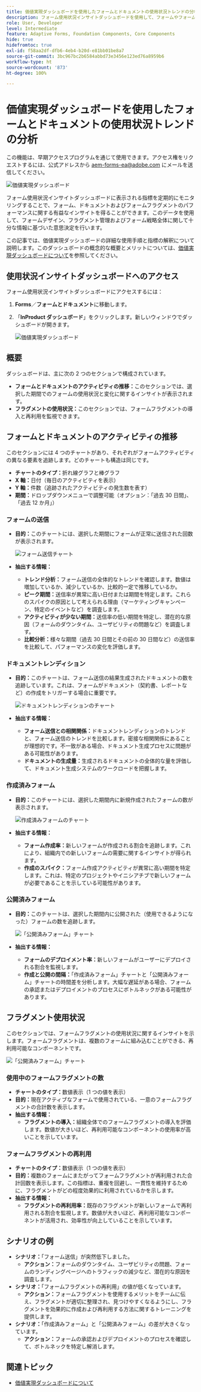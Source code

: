 ```yaml
---
title: 価値実現ダッシュボードを使用したフォームとドキュメントの使用状況トレンドの分析
description: フォーム使用状況インサイトダッシュボードを使用して、フォームやフォームフラグメントのパフォーマンスを監視し、把握する方法について説明します。
role: User, Developer
level: Intermediate
feature: Adaptive Forms, Foundation Components, Core Components
hide: true
hidefromtoc: true
exl-id: f58aa2df-dfb6-4eb4-b20d-e81bb01be8a7
source-git-commit: 3bc967bc2b6584abbd73e3456e123ed76a8959b6
workflow-type: ht
source-wordcount: '873'
ht-degree: 100%

---
```


# 価値実現ダッシュボードを使用したフォームとドキュメントの使用状況トレンドの分析

<span class="preview">この機能は、早期アクセスプログラムを通じて使用できます。アクセス権をリクエストするには、公式アドレスから aem-forms-ea@adobe.com にメールを送信してください。<span>

![価値実現ダッシュボード](/help/edge/docs/forms/universal-editor/assets/forms-insights-banner.svg)

フォーム使用状況インサイトダッシュボードに表示される指標を定期的にモニタリングすることで、フォーム、ドキュメントおよびフォームフラグメントのパフォーマンスに関する有益なインサイトを得ることができます。このデータを使用して、フォームデザイン、フラグメント管理およびフォーム戦略全体に関して十分な情報に基づいた意思決定を行います。

この記事では、価値実現ダッシュボードの詳細な使用手順と指標の解釈について説明します。このダッシュボードの概念的な概要とメリットについては、[価値実現ダッシュボードについて](/help/forms/aem-forms-value-realization-dashboard.md)を参照してください。


## 使用状況インサイトダッシュボードへのアクセス

フォーム使用状況インサイトダッシュボードにアクセスするには：

1. **Forms**／**フォームとドキュメント**&#x200B;に移動します。
1. 「**InProduct ダッシュボード**」をクリックします。新しいウィンドウでダッシュボードが開きます。

   ![価値実現ダッシュボード](/help/forms/assets/forms-usage-insights.png)

## 概要

ダッシュボードは、主に次の 2 つのセクションで構成されています。

- **フォームとドキュメントのアクティビティの推移：**&#x200B;このセクションでは、選択した期間でのフォームの使用状況と変化に関するインサイトが表示されます。
- **フラグメントの使用状況：**&#x200B;このセクションでは、フォームフラグメントの導入と再利用を監視できます。

## フォームとドキュメントのアクティビティの推移

このセクションには 4 つのチャートがあり、それぞれがフォームアクティビティの異なる要素を追跡します。どのチャートも構造は同じです。

- **チャートのタイプ：**&#x200B;折れ線グラフと棒グラフ
- **X 軸：**&#x200B;日付（毎日のアクティビティを表示）
- **Y 軸：**&#x200B;件数（追跡されたアクティビティの発生数を表す）
- **期間：**&#x200B;ドロップダウンメニューで調整可能（オプション：「過去 30 日間」、「過去 12 か月」）




### フォームの送信

- **目的：**&#x200B;このチャートには、選択した期間にフォームが正常に送信された回数が表示されます。

  ![フォーム送信チャート](/help/forms/assets/forms-submissions-vr-dashboard-form-insights.png)
- **抽出する情報：**
   - **トレンド分析：**&#x200B;フォーム送信の全体的なトレンドを確認します。数値は増加しているか、減少しているか、比較的一定で推移しているか。
   - **ピーク期間：**&#x200B;送信率が異常に高い日付または期間を特定します。これらのスパイクの原因として考えられる理由（マーケティングキャンペーン、特定のイベントなど）を調査します。
   - **アクティビティが少ない期間：**&#x200B;送信率の低い期間を特定し、潜在的な原因（フォームのダウンタイム、ユーザビリティの問題など）を調査します。
   - **比較分析：**&#x200B;様々な期間（過去 30 日間とその前の 30 日間など）の送信率を比較して、パフォーマンスの変化を評価します。

### ドキュメントレンディション

- **目的：**&#x200B;このチャートは、フォーム送信の結果生成されたドキュメントの数を追跡しています。これは、フォームがドキュメント（契約書、レポートなど）の作成をトリガーする場合に重要です。

  ![ドキュメントレンディションのチャート](/help/forms/assets/document-rendetions-vr-dashboard-form-insights.png)


- **抽出する情報：**
   - **フォーム送信との相関関係：**&#x200B;ドキュメントレンディションのトレンドと、フォーム送信のトレンドを比較します。密接な相関関係にあることが理想的です。不一致がある場合、ドキュメント生成プロセスに問題がある可能性があります。
   - **ドキュメントの生成量：**&#x200B;生成されるドキュメントの全体的な量を評価して、ドキュメント生成システムのワークロードを把握します。

### 作成済みフォーム


- **目的：**&#x200B;このチャートには、選択した期間内に新規作成されたフォームの数が表示されます。

  ![作成済みフォームのチャート](/help/forms/assets/forms-created-vr-dashboard-form-insights.png)

- **抽出する情報：**
   - **フォーム作成率：**&#x200B;新しいフォームが作成される割合を追跡します。これにより、組織内での新しいフォームの需要に関するインサイトが得られます。
   - **作成のスパイク：**&#x200B;フォーム作成アクティビティが異常に高い期間を特定します。これは、特定のプロジェクトやイニシアチブで新しいフォームが必要であることを示している可能性があります。

### 公開済みフォーム

- **目的：**&#x200B;このチャートは、選択した期間内に公開された（使用できるようになった）フォームの数を追跡します。

  ![「公開済みフォーム」チャート](/help/forms/assets/forms-publish-vr-dashboard-form-insights.png)


- **抽出する情報：**
   - **フォームのデプロイメント率：**&#x200B;新しいフォームがユーザーにデプロイされる割合を監視します。
   - **作成と公開の間隔：**「作成済みフォーム」チャートと「公開済みフォーム」チャートの時間差を分析します。大幅な遅延がある場合、フォームの承認またはデプロイメントのプロセスにボトルネックがある可能性があります。

## フラグメント使用状況

このセクションでは、フォームフラグメントの使用状況に関するインサイトを示します。フォームフラグメントは、複数のフォームに組み込むことができる、再利用可能なコンポーネントです。

![「公開済みフォーム」チャート](/help/forms/assets/fragment-usage-vr-dashboard-form-insights.png)

### 使用中のフォームフラグメントの数

- **チャートのタイプ：**&#x200B;数値表示（1 つの値を表示）
- **目的：**&#x200B;現在アクティブなフォームで使用されている、一意のフォームフラグメントの合計数を表示します。
- **抽出する情報：**
   - **フラグメントの導入：**&#x200B;組織全体でのフォームフラグメントの導入を評価します。数値が大きいほど、再利用可能なコンポーネントの使用率が高いことを示しています。

### フォームフラグメントの再利用

- **チャートのタイプ：**&#x200B;数値表示（1 つの値を表示）
- **目的：**&#x200B;複数のフォームにまたがってフォームフラグメントが再利用された合計回数を表示します。この指標は、重複を回避し、一貫性を維持するために、フラグメントがどの程度効果的に利用されているかを示します。
- **抽出する情報：**
   - **フラグメントの再利用率：**&#x200B;既存のフラグメントが新しいフォームで再利用される割合を監視します。数値が大きいほど、再利用可能なコンポーネントが活用され、効率性が向上していることを示しています。

## シナリオの例

- **シナリオ：**「フォーム送信」が突然低下しました。
   - **アクション：**&#x200B;フォームのダウンタイム、ユーザビリティの問題、フォームのランディングページへのトラフィックの減少など、潜在的な原因を調査します。
- **シナリオ：**「フォームフラグメントの再利用」の値が低くなっています。
   - **アクション：**&#x200B;フォームフラグメントを使用するメリットをチームに伝え、フラグメントが適切に整理され、見つけやすくなるようにし、フラグメントを効果的に作成および再利用する方法に関するトレーニングを提供します。
- **シナリオ：**「作成済みフォーム」と「公開済みフォーム」の差が大きくなっています。
   - **アクション：**&#x200B;フォームの承認およびデプロイメントのプロセスを確認して、ボトルネックを特定し解消します。



## 関連トピック

- [価値実現ダッシュボードについて](/help/forms/aem-forms-value-realization-dashboard.md)
